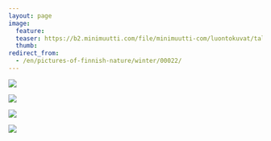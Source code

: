 ```yaml
---
layout: page
image:
  feature:
  teaser: https://b2.minimuutti.com/file/minimuutti-com/luontokuvat/talvi/DSC59992-245px.jpg
  thumb:
redirect_from:
  - /en/pictures-of-finnish-nature/winter/00022/
---
```


![](https://b2.minimuutti.com/file/minimuutti-com/luontokuvat/talvi/DSC59992-800px.jpg)

![](https://b2.minimuutti.com/file/minimuutti-com/luontokuvat/talvi/DSC59990-800px.jpg)

![](https://b2.minimuutti.com/file/minimuutti-com/luontokuvat/talvi/DSC59997-800px.jpg)

![](https://b2.minimuutti.com/file/minimuutti-com/luontokuvat/talvi/DSC60007-800px.jpg)
